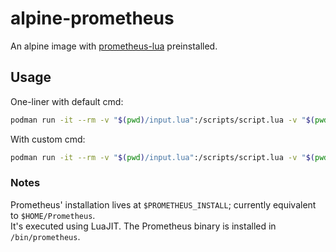 # alpine-prometheus

An alpine image with [prometheus-lua](https://github.com/prometheus-lua/Prometheus) preinstalled.

## Usage

One-liner with default cmd:

```sh
podman run -it --rm -v "$(pwd)/input.lua":/scripts/script.lua -v "$(pwd)/output.lua":/scripts/script.obfuscated.lua docker.io/3xpo/alpine-prometheus
```

With custom cmd:

```sh
podman run -it --rm -v "$(pwd)/input.lua":/scripts/script.lua -v "$(pwd)/output.lua":/scripts/script.obfuscated.lua docker.io/3xpo/alpine-prometheus prometheus --preset Medium /scripts/script.lua
```

### Notes

Prometheus' installation lives at `$PROMETHEUS_INSTALL`; currently equivalent to `$HOME/Prometheus`.<br/>
It's executed using LuaJIT. The Prometheus binary is installed in `/bin/prometheus`.

